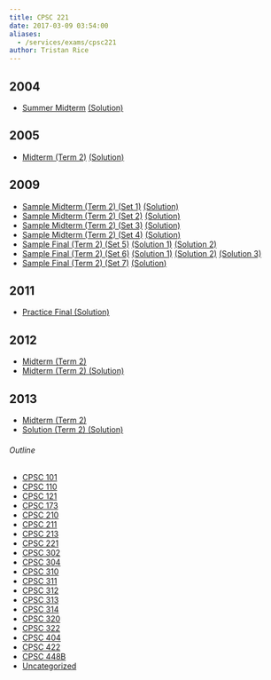 ```yaml
---
title: CPSC 221
date: 2017-03-09 03:54:00
aliases:
  - /services/exams/cpsc221
author: Tristan Rice
---
```


2004
----

* [Summer Midterm](/files/exams/2004/cs221-2004-s-midterm.pdf) [(Solution)](/files/exams/2004/cs221-2004-s-midterm-solution.pdf)

2005
----

* [Midterm (Term 2)](/files/exams/2005/cs221-2005-t2-midterm.pdf) [(Solution)](/files/exams/2005/cs221-2005-t2-midterm-solution.pdf)

2009
----

* [Sample Midterm (Term 2) (Set 1)](/files/exams/2009/cs221-2009-t2-sample-midterm-final-set1.pdf) [(Solution)](/files/exams/2009/cs221-2009-t2-sample-midterm-final-set1-solution.pdf)
* [Sample Midterm (Term 2) (Set 2)](/files/exams/2009/cs221-2009-t2-sample-midterm-final-set2.pdf) [(Solution)](/files/exams/2009/cs221-2009-t2-sample-midterm-final-set2-solution.pdf)
* [Sample Midterm (Term 2) (Set 3)](/files/exams/2009/cs221-2009-t2-sample-midterm-final-set3.pdf) [(Solution)](/files/exams/2009/cs221-2009-t2-sample-midterm-final-set3-solution.pdf)
* [Sample Midterm (Term 2) (Set 4)](/files/exams/2009/cs221-2009-t2-sample-midterm-final-set4.pdf) [(Solution)](/files/exams/2009/cs221-2009-t2-sample-midterm-final-set4-solution.pdf)
* [Sample Final (Term 2) (Set 5)](/files/exams/2009/cs221-2009-t2-sample-final-set5.pdf) [(Solution 1)](/files/exams/2009/cs221-2009-t2-sample-final-set5-solution1.pdf) [(Solution 2)](/files/exams/2009/cs221-2009-t2-sample-final-set5-solution2.pdf)
* [Sample Final (Term 2) (Set 6)](/files/exams/2009/cs221-2009-t2-sample-final-set6.pdf) [(Solution 1)](/files/exams/2009/cs221-2009-t2-sample-final-set6-solution1.pdf) [(Solution 2)](/files/exams/2009/cs221-2009-t2-sample-final-set6-solution2.pdf) [(Solution 3)](/files/exams/2009/cs221-2009-t2-sample-final-set6-solution3.pdf)
* [Sample Final (Term 2) (Set 7)](/files/exams/2009/cs221-2009-t2-sample-final-set7.pdf) [(Solution)](/files/exams/2009/cs221-2009-t2-sample-final-set7-solution.pdf)

2011
----

*   [Practice Final (Solution)](https://ubccsss.org/files/cpsc221-2011-W2finalpracticesoln.pdf)

2012
----

*   [Midterm (Term 2)](https://ubccsss.org/files/2012W2midterm.pdf)
*   [Midterm (Term 2) (Solution)](https://ubccsss.org/files/2012W2midtermSOLN.pdf)

2013
----

*   [Midterm (Term 2)](https://ubccsss.org/files/2013W2midterm.pdf)
*   [Solution (Term 2) (Solution)](https://ubccsss.org/files/2013W2midtermSOLN.pdf)

###### Outline
* [CPSC 101](/services/exams/cpsc101)
* [CPSC 110](/services/exams/cpsc110)
* [CPSC 121](/services/exams/cpsc121)
* [CPSC 173](/services/exams/cpsc173)
* [CPSC 210](/services/exams/cpsc210)
* [CPSC 211](/services/exams/cpsc211)
* [CPSC 213](/services/exams/cpsc213)
* [CPSC 221](/services/exams/cpsc221)
* [CPSC 302](/services/exams/cpsc302)
* [CPSC 304](/services/exams/cpsc304)
* [CPSC 310](/services/exams/cpsc310)
* [CPSC 311](/services/exams/cpsc311)
* [CPSC 312](/services/exams/cpsc312)
* [CPSC 313](/services/exams/cpsc313)
* [CPSC 314](/services/exams/cpsc314)
* [CPSC 320](/services/exams/cpsc320)
* [CPSC 322](/services/exams/cpsc322)
* [CPSC 404](/services/exams/cpsc404)
* [CPSC 422](/services/exams/cpsc422)
* [CPSC 448B](/services/exams/cpsc448B)
* [Uncategorized](/services/exams/uncategorized)
